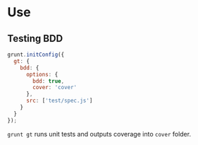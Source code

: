 # Use

## Testing BDD

```js
grunt.initConfig({
  gt: {
    bdd: {
      options: {
        bdd: true,
        cover: 'cover'
      },
      src: ['test/spec.js']
    }
  }
});
```

`grunt gt` runs unit tests and outputs coverage into `cover` folder.

